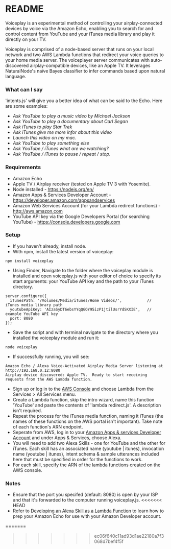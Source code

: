 # README #
Voiceplay is an experimental method of controlling your airplay-connected devices by voice via the Amazon Echo, enabling you to search for and control content from YouTube and your iTunes media library and play it directly on your TV.  

Voiceplay is comprised of a node-based server that runs on your local network and two  AWS Lambda functions  that redirect your voice queries to your home media server.  The voiceplayer server communicates with auto-discovered airplay-compatible devices, like an Apple TV. It leverages NaturalNode's naïve Bayes classifier to infer commands based upon natural language.

### What can I say
'intents.js' will give you a better idea of what can be said to the Echo.  Here are some examples:

* *Ask YouTube to play a music video by Michael Jackson*
* *Ask YouTube to play a documentary about Carl Segan*
* *Ask iTunes to play Star Trek*
* *Ask iTunes give me more infor about this video*
* *Launch this video on my mac.*
* *Ask YouTube to play something else*
* *Ask YouTube / iTunes what are we watching?*
* *Ask YouTube / iTunes to pause / repeat / stop.*


### Requirements ###
* Amazon Echo
* Apple TV / Airplay receiver (tested on Apple TV 3 with Yosemite).
* Node installed - https://nodejs.org/en/
* Amazon Apps & Services Developer Account - https://developer.amazon.com/appsandservices
* Amazon Web Services Account (for your Lambda redirect functions) - http://aws.amazon.com
* YouTube API key via the Google Developers Portal (for searching YouTube) - https://console.developers.google.com
	

### Setup ###
* If you haven't already, install node.
* With npm, install the latest version of voiceplay:

```
npm install voiceplay
```

* Using Finder, Navigate to the folder where the voiceplay module is installed and open voiceplay.js with your editor of choice to specify its start arguments: your YouTube API key and the path to your iTunes directory.



```
server.configure({
  iTunesPath: '/Volumes/Media/iTunes/Home Videos/',           // iTunes media library path
  youtubeApiKey: 'AIzaSyDT6ebsYYqQGOY95izP1jtilUsrYdSKXIE',   // example YouTube API key
  port: 8080
});
```

* Save the script and with terminal navigate to the directory where you installed the voiceplay module and run it:


```
node voiceplay
```

* If successfully running, you will see:

```
Amazon Echo / Alexa Voice-Activated Airplay Media Server listening at http://192.168.0.12:8080 
Airplay device discovered: Apple TV.  Ready to start receiving requests from the AWS Lambda function.
```
* Sign up or log in to the [AWS Console](http://console.aws.amazon.com) and choose Lambda from the Services > All Services menu. 
* Create a Lambda function, skip the intro wizard, name this function 'YouTube' and paste the contents of 'lambda redirect.js'.  A description isn't required.
* Repeat the process for the iTunes media function, naming it iTunes (the names of these functions on the AWS portal isn't important). Take note of each function's ARN endpoint.
* Seperate from AWS, log in to your [Amazon Apps & services Developer Account](https://developer.amazon.com/appsandservices) and under Apps & Services, choose Alexa.
* You will need to add two Alexa Skills - one for YouTube and the other for iTunes.  Each skill has an associated name (youtube | itunes), invocation name (youtube | itunes), intent schema & sample utterances included here that must be specified in order for the functions to work.
* For each skill, specify the ARN of the lambda functions created on the AWS console.

### Notes ###
* Ensure that the port you specifed (default: 8080) is open by your ISP and that it's forwarded to the computer running voiceplay.js.
<<<<<<< HEAD
* Refer to [Developing an Alexa Skill as a Lambda Function](https://developer.amazon.com/appsandservices/solutions/alexa/alexa-skills-kit/docs/developing-an-alexa-skill-as-a-lambda-function) to learn how to prep your Amazon Echo for use with your Amazon Developer account.


=======
>>>>>>> ec06f640c11ad93d1ae22180a7f3068d7bef4f5f
